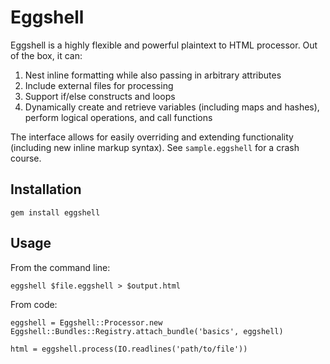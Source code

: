 # Eggshell

Eggshell is a highly flexible and powerful plaintext to HTML processor. Out of the box, it can:

1. Nest inline formatting while also passing in arbitrary attributes
2. Include external files for processing
3. Support if/else constructs and loops
4. Dynamically create and retrieve variables (including maps and hashes), perform logical operations, and call functions

The interface allows for easily overriding and extending functionality (including new inline markup syntax). See `sample.eggshell` for a crash course.

## Installation

`gem install eggshell`

## Usage

From the command line:

`eggshell $file.eggshell > $output.html`

From code:

```require 'eggshell'
eggshell = Eggshell::Processor.new
Eggshell::Bundles::Registry.attach_bundle('basics', eggshell)

html = eggshell.process(IO.readlines('path/to/file'))
```